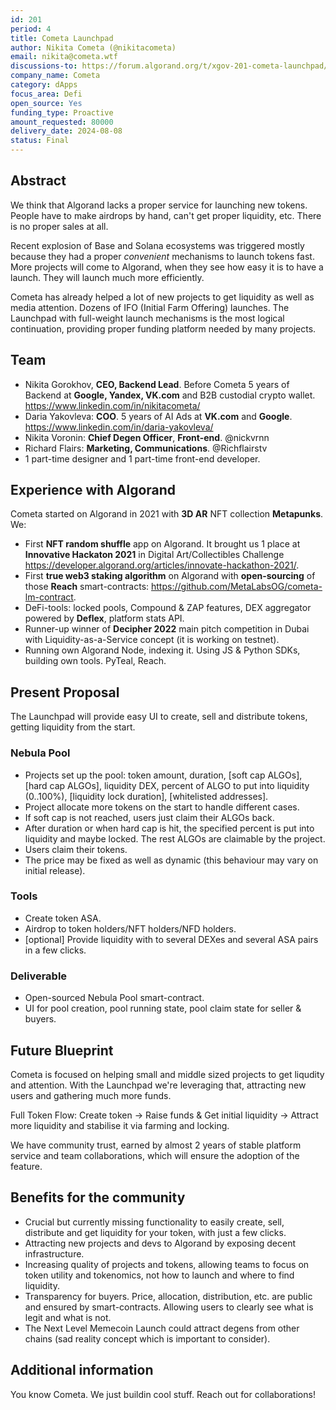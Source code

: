 ```yaml
---
id: 201
period: 4
title: Cometa Launchpad
author: Nikita Cometa (@nikitacometa)
email: nikita@cometa.wtf
discussions-to: https://forum.algorand.org/t/xgov-201-cometa-launchpad/
company_name: Cometa
category: dApps
focus_area: Defi
open_source: Yes
funding_type: Proactive
amount_requested: 80000
delivery_date: 2024-08-08
status: Final
---
```


## Abstract

We think that Algorand lacks a proper service for launching new tokens. People have to make airdrops by hand, can't get proper liquidity, etc. There is no proper sales at all.

Recent explosion of Base and Solana ecosystems was triggered mostly because they had a proper _convenient_ mechanisms to launch tokens fast.
More projects will come to Algorand, when they see how easy it is to have a launch. They will launch much more efficiently. 

Cometa has already helped a lot of new projects to get liquidity as well as media attention. 
Dozens of IFO (Initial Farm Offering) launches. The Launchpad with full-weight launch mechanisms is the most logical continuation, providing proper funding platform needed by many projects.
## Team

- Nikita Gorokhov, <b>CEO, Backend Lead</b>.
Before Cometa 5 years of Backend at <b>Google, Yandex, VK.com</b> and B2B custodial crypto wallet.
https://www.linkedin.com/in/nikitacometa/
- Daria Yakovleva: <b>COO</b>. 5 years of AI Ads at <b>VK.com</b> and <b>Google</b>. 
https://www.linkedin.com/in/daria-yakovleva/
- Nikita Voronin: <b>Chief Degen Officer</b>, <b>Front-end</b>. @nickvrnn
- Richard Flairs: <b>Marketing, Communications</b>. @Richflairstv
- 1 part-time designer and 1 part-time front-end developer.

## Experience with Algorand

Cometa started on Algorand in 2021 with <b>3D AR</b> NFT collection <b>Metapunks</b>. We:
* First <b>NFT random shuffle</b> app on Algorand. It brought us 1 place at <b>Innovative Hackaton 2021</b> in Digital Art/Collectibles Challenge https://developer.algorand.org/articles/innovate-hackathon-2021/.
* First <b>true web3 staking algorithm</b> on Algorand with <b>open-sourcing</b> of those <b>Reach</b> smart-contracts: https://github.com/MetaLabsOG/cometa-lm-contract.
* DeFi-tools: locked pools, Compound & ZAP features, DEX aggregator powered by <b>Deflex</b>, platform stats API.
* Runner-up winner of <b>Decipher 2022</b> main pitch competition in Dubai with Liquidity-as-a-Service concept (it is working on testnet).
* Running own Algorand Node, indexing it. Using JS & Python SDKs, building own tools. PyTeal, Reach.

## Present Proposal

The Launchpad will provide easy UI to create, sell and distribute tokens, getting liquidity from the start.

### Nebula Pool

- Projects set up the pool: token amount, duration, [soft cap ALGOs], [hard cap ALGOs], liquidity DEX, percent of ALGO to put into liquidity (0..100%), [liquidity lock duration], [whitelisted addresses].
- Project allocate more tokens on the start to handle different cases.
- If soft cap is not reached, users just claim their ALGOs back.
- After duration or when hard cap is hit, the specified percent is put into liquidity and maybe locked. The rest ALGOs are claimable by the project.
- Users claim their tokens.
- The price may be fixed as well as dynamic (this behaviour may vary on initial release).

### Tools

- Create token ASA.
- Airdrop to token holders/NFT holders/NFD holders.
- [optional] Provide liquidity with to several DEXes and several ASA pairs in a few clicks.

### Deliverable

- Open-sourced Nebula Pool smart-contract.
- UI for pool creation, pool running state, pool claim state for seller & buyers.

## Future Blueprint

Cometa is focused on helping small and middle sized projects to get liqudity and attention. 
With the Launchpad we're leveraging that, attracting new users and gathering much more funds.

Full Token Flow: Create token -> Raise funds & Get initial liquidity -> Attract more liquidity and stabilise it via farming and locking.

We have community trust, earned by almost 2 years of stable platform service and team collaborations, which will ensure the adoption of the feature.
## Benefits for the community

- Crucial but currently missing functionality to easily create, sell, distribute and get liquidity for your token, with just a few clicks.
- Attracting new projects and devs to Algorand by exposing decent infrastructure.
- Increasing quality of projects and tokens, allowing teams to focus on token utility and tokenomics, not how to launch and where to find liquidity.
- Transparency for buyers. Price, allocation, distribution, etc. are public and ensured by smart-contracts. Allowing users to clearly see what is legit and what is not.
- The Next Level Memecoin Launch could attract degens from other chains (sad reality concept which is important to consider).

## Additional information

You know Cometa. We just buildin cool stuff. Reach out for collaborations!
